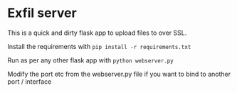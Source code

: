 # Exfil server
This is a quick and dirty flask app to upload files to over SSL.

Install the requirements with `pip install -r requirements.txt`

Run as per any other flask app with `python webserver.py`

Modify the port etc from the webserver.py file if you want to bind to another port / interface
